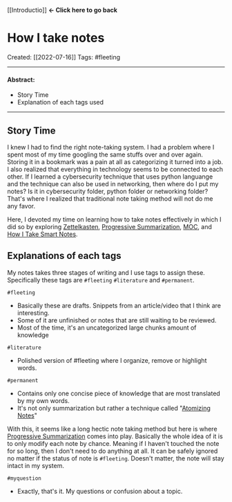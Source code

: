 [[Introductio]]  **<- Click here to go back** 

# How I take notes
Created:  [[2022-07-16]]
Tags: #fleeting 

---
#### Abstract:
- Story Time
- Explanation of each tags used
---
## Story Time
I knew I had to find the right note-taking system. I had a problem where I spent most of my time googling the same stuffs over and over again. Storing it in a bookmark was a pain at all as categorizing it turned into a job. I also realized that everything in technology seems to be connected to each other. If I learned a cybersecurity technique that uses python languange and the technique can also be used in networking, then where do I put my notes? Is it in cybersecurity folder, python folder or networking folder? That's where I realized that traditional note taking method will not do me any favor.

Here, I devoted my time on learning how to take notes effectively in which I did so by exploring [Zettelkasten](https://en.wikipedia.org/wiki/Zettelkasten), [Progressive Summarization](https://fortelabs.co/blog/series/ps/), [MOC](https://medium.com/@nickmilo22/in-what-ways-can-we-form-useful-relationships-between-notes-9b9ec46973c6), and [How I Take Smart Notes](https://www.amazon.com/How-Take-Smart-Notes-Nonfiction/dp/1542866502).


## Explanations of each tags

My notes takes three stages of writing and I use tags to assign these. 
Specifically these tags are `#fleeting` `#literature` and `#permanent`.

`#fleeting`

-   Basically these are drafts. Snippets from an article/video that I think are interesting.
-   Some of it are unfinished or notes that are still waiting to be reviewed.
-   Most of the time, it's an uncategorized large chunks amount of knowledge

`#literature`

-   Polished version of #fleeting where I organize, remove or highlight words.

`#permanent`

-   Contains only one concise piece of knowledge that are most translated by my own words.
-   It's not only summarization but rather a technique called "[Atomizing Notes](https://neuron.zettel.page/atomic#:~:text=Zettelkasten%20notes%20are%20atomic%20and,idea%20and%20one%20idea%20only.)"

With this, it seems like a long hectic note taking method but here is where [Progressive Summarization](https://fortelabs.co/blog/series/ps/) comes into play. Basically the whole idea of it is to only modify each note by chance. Meaning if I haven't touched the note for so long, then I don't need to do anything at all. It can be safely ignored no matter if the status of note is `#fleeting`. Doesn't matter, the note will stay intact in my system.

`#myquestion `
- Exactly, that's it. My questions or confusion about a topic. 











